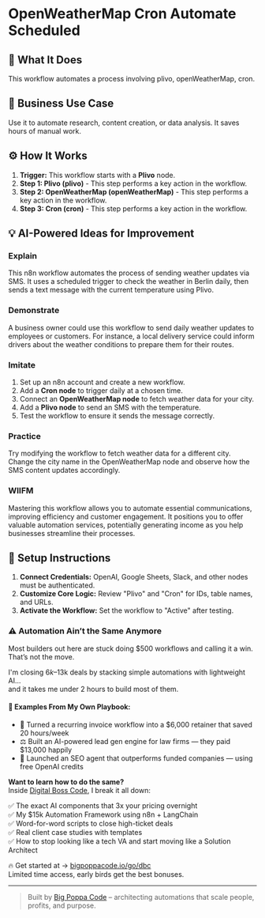 # OpenWeatherMap Cron Automate Scheduled

## 🚀 What It Does
This workflow automates a process involving plivo, openWeatherMap, cron.

## 💼 Business Use Case
Use it to automate research, content creation, or data analysis. It saves hours of manual work.

## ⚙️ How It Works
1.  **Trigger:** This workflow starts with a **Plivo** node.
2. **Step 1: Plivo (plivo)** - This step performs a key action in the workflow.
3. **Step 2: OpenWeatherMap (openWeatherMap)** - This step performs a key action in the workflow.
4. **Step 3: Cron (cron)** - This step performs a key action in the workflow.

## 💡 AI-Powered Ideas for Improvement
### Explain
This n8n workflow automates the process of sending weather updates via SMS. It uses a scheduled trigger to check the weather in Berlin daily, then sends a text message with the current temperature using Plivo.

### Demonstrate
A business owner could use this workflow to send daily weather updates to employees or customers. For instance, a local delivery service could inform drivers about the weather conditions to prepare them for their routes.

### Imitate
1. Set up an n8n account and create a new workflow.
2. Add a **Cron node** to trigger daily at a chosen time.
3. Connect an **OpenWeatherMap node** to fetch weather data for your city.
4. Add a **Plivo node** to send an SMS with the temperature.
5. Test the workflow to ensure it sends the message correctly.

### Practice
Try modifying the workflow to fetch weather data for a different city. Change the city name in the OpenWeatherMap node and observe how the SMS content updates accordingly.

### WIIFM
Mastering this workflow allows you to automate essential communications, improving efficiency and customer engagement. It positions you to offer valuable automation services, potentially generating income as you help businesses streamline their processes.

## 🔧 Setup Instructions
1. **Connect Credentials:** OpenAI, Google Sheets, Slack, and other nodes must be authenticated.
2. **Customize Core Logic:** Review "Plivo" and "Cron" for IDs, table names, and URLs.
3. **Activate the Workflow:** Set the workflow to "Active" after testing.

### ⚠️ Automation Ain’t the Same Anymore

Most builders out here are stuck doing $500 workflows and calling it a win.  
That’s not the move.  

I'm closing $6k–$13k deals by stacking simple automations with lightweight AI...  
and it takes me under 2 hours to build most of them.

#### 🧠 Examples From My Own Playbook:
- 🔁 Turned a recurring invoice workflow into a $6,000 retainer that saved 20 hours/week  
- ⚖️ Built an AI-powered lead gen engine for law firms — they paid $13,000 happily  
- 🚀 Launched an SEO agent that outperforms funded companies — using free OpenAI credits  

**Want to learn how to do the same?**  
Inside [Digital Boss Code](https://bigpoppacode.io/go/dbc), I break it all down:

✅ The exact AI components that 3x your pricing overnight  
✅ My $15k Automation Framework using n8n + LangChain  
✅ Word-for-word scripts to close high-ticket deals  
✅ Real client case studies with templates  
✅ How to stop looking like a tech VA and start moving like a Solution Architect  

🔥 Get started at → [bigpoppacode.io/go/dbc](https://bigpoppacode.io/go/dbc)  
Limited time access, early birds get the best bonuses.

---
> Built by [Big Poppa Code](https://bigpoppacode.io) – architecting automations that scale people, profits, and purpose.

